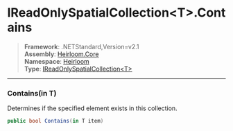 # IReadOnlySpatialCollection\<T>.Contains

> **Framework**: .NETStandard,Version=v2.1  
> **Assembly**: [Heirloom.Core][0]  
> **Namespace**: [Heirloom][0]  
> **Type**: [IReadOnlySpatialCollection\<T>][1]  

--------------------------------------------------------------------------------

### Contains(in T)

Determines if the specified element exists in this collection.

```cs
public bool Contains(in T item)
```

[0]: ..\Heirloom.Core.md
[1]: Heirloom.IReadOnlySpatialCollection[T].md
